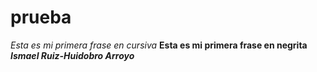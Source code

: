# prueba
*Esta es mi primera frase en cursiva*
**Esta es mi primera frase en negrita**
***Ismael Ruiz-Huidobro Arroyo***
